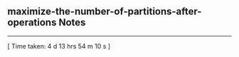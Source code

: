 <h2>maximize-the-number-of-partitions-after-operations Notes</h2><hr>[ Time taken: 4 d 13 hrs 54 m 10 s ]
